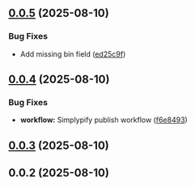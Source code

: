 

## [0.0.5](https://github.com/simplypixi/bugbug-mcp-server/compare/v0.0.4...v0.0.5) (2025-08-10)


### Bug Fixes

* Add missing bin field ([ed25c9f](https://github.com/simplypixi/bugbug-mcp-server/commit/ed25c9f4ab74ca2757cd60d7dfcd8ee0ce2a053c))

## [0.0.4](https://github.com/simplypixi/bugbug-mcp-server/compare/v0.0.3...v0.0.4) (2025-08-10)


### Bug Fixes

* **workflow:** Simplypify publish workflow ([f6e8493](https://github.com/simplypixi/bugbug-mcp-server/commit/f6e8493ff35e65464874a4f14dbcea807790a9a6))

## [0.0.3](https://github.com/simplypixi/bugbug-mcp-server/compare/v0.0.2...v0.0.3) (2025-08-10)

## 0.0.2 (2025-08-10)
